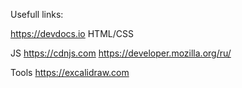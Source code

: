 Usefull links: 

https://devdocs.io 
  HTML/CSS
    

  JS
    https://cdnjs.com 
    https://developer.mozilla.org/ru/
    

  Tools
    https://excalidraw.com 
